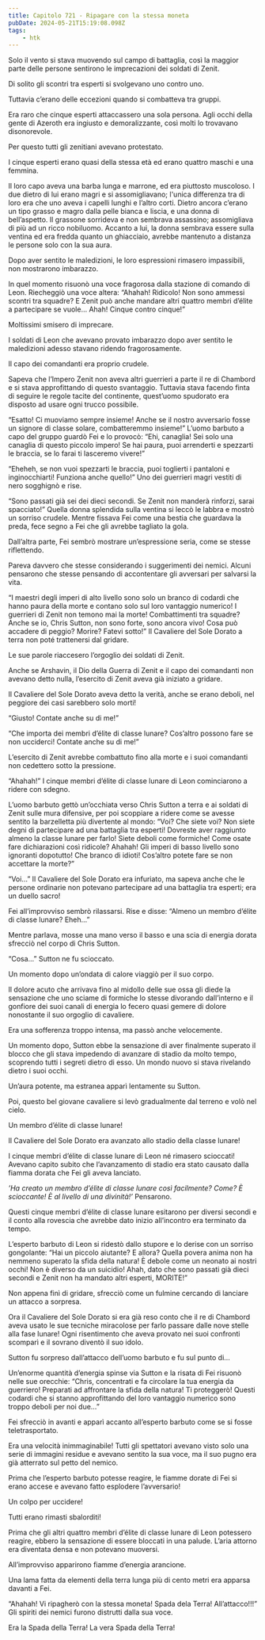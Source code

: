 ```yaml
---
title: Capitolo 721 - Ripagare con la stessa moneta
pubDate: 2024-05-21T15:19:08.098Z
tags:
    - htk
---
```


Solo il vento si stava muovendo sul campo di battaglia, così la maggior parte delle persone sentirono le imprecazioni dei soldati di Zenit.

Di solito gli scontri tra esperti si svolgevano uno contro uno.

Tuttavia c’erano delle eccezioni quando si combatteva tra gruppi.

Era raro che cinque esperti attaccassero una sola persona. Agli occhi della gente di Azeroth era ingiusto e demoralizzante, così molti lo trovavano disonorevole.

Per questo tutti gli zenitiani avevano protestato.

I cinque esperti erano quasi della stessa età ed erano quattro maschi e una femmina.

Il loro capo aveva una barba lunga e marrone, ed era piuttosto muscoloso. I due dietro di lui erano magri e si assomigliavano; l'unica differenza tra di loro era che uno aveva i capelli lunghi e l’altro corti. Dietro ancora c’erano un tipo grasso e magro dalla pelle bianca e liscia, e una donna di bell’aspetto. Il grassone sorrideva e non sembrava assassino; assomigliava di più ad un ricco nobiluomo. Accanto a lui, la donna sembrava essere sulla ventina ed era fredda quanto un ghiacciaio, avrebbe mantenuto a distanza le persone solo con la sua aura.

Dopo aver sentito le maledizioni, le loro espressioni rimasero impassibili, non mostrarono imbarazzo.

In quel momento risuonò una voce fragorosa dalla stazione di comando di Leon. Riecheggiò una voce altera: “Ahahah! Ridicolo! Non sono ammessi scontri tra squadre? E Zenit può anche mandare altri quattro membri d’élite a partecipare se vuole… Ahah! Cinque contro cinque!”

Moltissimi smisero di imprecare.

I soldati di Leon che avevano provato imbarazzo dopo aver sentito le maledizioni adesso stavano ridendo fragorosamente.

Il capo dei comandanti era proprio crudele.

Sapeva che l’Impero Zenit non aveva altri guerrieri a parte il re di Chambord e si stava approfittando di questo svantaggio. Tuttavia stava facendo finta di seguire le regole tacite del continente, quest’uomo spudorato era disposto ad usare ogni trucco possibile.

“Esatto! Ci muoviamo sempre insieme! Anche se il nostro avversario fosse un signore di classe solare, combatteremmo insieme!” L’uomo barbuto a capo del gruppo guardò Fei e lo provocò: “Ehi, canaglia! Sei solo una canaglia di questo piccolo impero! Se hai paura, puoi arrenderti e spezzarti le braccia, se lo farai ti lasceremo vivere!”

“Eheheh, se non vuoi spezzarti le braccia, puoi toglierti i pantaloni e inginocchiarti! Funziona anche quello!” Uno dei guerrieri magri vestiti di nero sogghignò e rise.

“Sono passati già sei dei dieci secondi. Se Zenit non manderà rinforzi, sarai spacciato!” Quella donna splendida sulla ventina si leccò le labbra e mostrò un sorriso crudele. Mentre fissava Fei come una bestia che guardava la preda, fece segno a Fei che gli avrebbe tagliato la gola.

Dall’altra parte, Fei sembrò mostrare un’espressione seria, come se stesse riflettendo.

Pareva davvero che stesse considerando i suggerimenti dei nemici. Alcuni pensarono che stesse pensando di accontentare gli avversari per salvarsi la vita.

“I maestri degli imperi di alto livello sono solo un branco di codardi che hanno paura della morte e contano solo sul loro vantaggio numerico! I guerrieri di Zenit non temono mai la morte! Combattimenti tra squadre? Anche se io, Chris Sutton, non sono forte, sono ancora vivo! Cosa può accadere di peggio? Morire? Fatevi sotto!” Il Cavaliere del Sole Dorato a terra non poté trattenersi dal gridare.

Le sue parole riaccesero l’orgoglio dei soldati di Zenit.

Anche se Arshavin, il Dio della Guerra di Zenit e il capo dei comandanti non avevano detto nulla, l’esercito di Zenit aveva già iniziato a gridare.

Il Cavaliere del Sole Dorato aveva detto la verità, anche se erano deboli, nel peggiore dei casi sarebbero solo morti!

“Giusto! Contate anche su di me!”

“Che importa dei membri d’élite di classe lunare? Cos’altro possono fare se non ucciderci! Contate anche su di me!”

L’esercito di Zenit avrebbe combattuto fino alla morte e i suoi comandanti non cedettero sotto la pressione.

“Ahahah!” I cinque membri d’élite di classe lunare di Leon cominciarono a ridere con sdegno.

L’uomo barbuto gettò un’occhiata verso Chris Sutton a terra e ai soldati di Zenit sulle mura difensive, per poi scoppiare a ridere come se avesse sentito la barzelletta più divertente al mondo: “Voi? Che siete voi? Non siete degni di partecipare ad una battaglia tra esperti! Dovreste aver raggiunto almeno la classe lunare per farlo! Siete deboli come formiche! Come osate fare dichiarazioni così ridicole? Ahahah! Gli imperi di basso livello sono ignoranti dopotutto! Che branco di idioti! Cos’altro potete fare se non accettare la morte?”

“Voi…” Il Cavaliere del Sole Dorato era infuriato, ma sapeva anche che le persone ordinarie non potevano partecipare ad una battaglia tra esperti; era un duello sacro!

Fei all’improvviso sembrò rilassarsi. Rise e disse: “Almeno un membro d’élite di classe lunare? Eheh…”

Mentre parlava, mosse una mano verso il basso e una scia di energia dorata sfrecciò nel corpo di Chris Sutton.

“Cosa…” Sutton ne fu scioccato.

Un momento dopo un’ondata di calore viaggiò per il suo corpo.

Il dolore acuto che arrivava fino al midollo delle sue ossa gli diede la sensazione che uno sciame di formiche lo stesse divorando dall’interno e il gonfiore dei suoi canali di energia lo fecero quasi gemere di dolore nonostante il suo orgoglio di cavaliere.

Era una sofferenza troppo intensa, ma passò anche velocemente.

Un momento dopo, Sutton ebbe la sensazione di aver finalmente superato il blocco che gli stava impedendo di avanzare di stadio da molto tempo, scoprendo tutti i segreti dietro di esso. Un mondo nuovo si stava rivelando dietro i suoi occhi.

Un’aura potente, ma estranea apparì lentamente su Sutton.

Poi, questo bel giovane cavaliere si levò gradualmente dal terreno e volò nel cielo.

Un membro d’élite di classe lunare!

Il Cavaliere del Sole Dorato era avanzato allo stadio della classe lunare!

I cinque membri d’élite di classe lunare di Leon né rimasero scioccati! Avevano capito subito che l’avanzamento di stadio era stato causato dalla fiamma dorata che Fei gli aveva lanciato.

<em>’Ha creato un membro d’élite di classe lunare così facilmente? Come? È scioccante! È al livello di una divinità!’</em> Pensarono.

Questi cinque membri d’élite di classe lunare esitarono per diversi secondi e il conto alla rovescia che avrebbe dato inizio all’incontro era terminato da tempo.

L’esperto barbuto di Leon si ridestò dallo stupore e lo derise con un sorriso gongolante: “Hai un piccolo aiutante? E allora? Quella povera anima non ha nemmeno superato la sfida della natura! È debole come un neonato ai nostri occhi! Non è diverso da un suicidio! Ahah, dato che sono passati già dieci secondi e Zenit non ha mandato altri esperti, MORITE!”

Non appena finì di gridare, sfrecciò come un fulmine cercando di lanciare un attacco a sorpresa.

Ora il Cavaliere del Sole Dorato si era già reso conto che il re di Chambord aveva usato le sue tecniche miracolose per farlo passare dalle nove stelle alla fase lunare! Ogni risentimento che aveva provato nei suoi confronti scomparì e il sovrano diventò il suo idolo.

Sutton fu sorpreso dall’attacco dell’uomo barbuto e fu sul punto di…

Un’enorme quantità d’energia spinse via Sutton e la risata di Fei risuonò nelle sue orecchie: “Chris, concentrati e fa circolare la tua energia da guerriero! Preparati ad affrontare la sfida della natura! Ti proteggerò! Questi codardi che si stanno approfittando del loro vantaggio numerico sono troppo deboli per noi due…”

Fei sfrecciò in avanti e apparì accanto all’esperto barbuto come se si fosse teletrasportato.

Era una velocità inimmaginabile! Tutti gli spettatori avevano visto solo una serie di immagini residue e avevano sentito la sua voce, ma il suo pugno era già atterrato sul petto del nemico.

Prima che l’esperto barbuto potesse reagire, le fiamme dorate di Fei si erano accese e avevano fatto esplodere l’avversario!

Un colpo per uccidere!

Tutti erano rimasti sbalorditi!

Prima che gli altri quattro membri d’élite di classe lunare di Leon potessero reagire, ebbero la sensazione di essere bloccati in una palude. L’aria attorno era diventata densa e non potevano muoversi.

All’improvviso apparirono fiamme d’energia arancione.

Una lama fatta da elementi della terra lunga più di cento metri era apparsa davanti a Fei.

“Ahahah! Vi ripagherò con la stessa moneta! Spada dela Terra! All’attacco!!!” Gli spiriti dei nemici furono distrutti dalla sua voce.

Era la Spada della Terra! La vera Spada della Terra!


